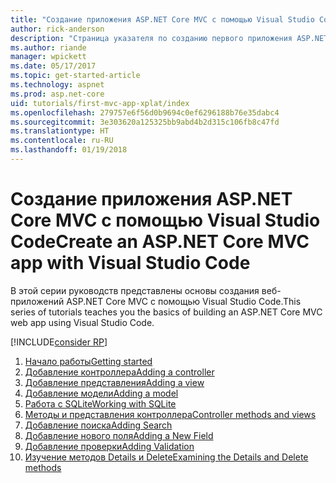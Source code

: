 ```yaml
---
title: "Создание приложения ASP.NET Core MVC с помощью Visual Studio Code"
author: rick-anderson
description: "Страница указателя по созданию первого приложения ASP.NET Core MVC с помощью Visual Studio Code"
ms.author: riande
manager: wpickett
ms.date: 05/17/2017
ms.topic: get-started-article
ms.technology: aspnet
ms.prod: asp.net-core
uid: tutorials/first-mvc-app-xplat/index
ms.openlocfilehash: 279757e6f56d0b9694c0ef6296188b76e35dabc4
ms.sourcegitcommit: 3e303620a125325bb9abd4b2d315c106fb8c47fd
ms.translationtype: HT
ms.contentlocale: ru-RU
ms.lasthandoff: 01/19/2018
---
```

# <a name="create-an-aspnet-core-mvc-app-with-visual-studio-code"></a><span data-ttu-id="d6a25-103">Создание приложения ASP.NET Core MVC с помощью Visual Studio Code</span><span class="sxs-lookup"><span data-stu-id="d6a25-103">Create an ASP.NET Core MVC app with Visual Studio Code</span></span>

<span data-ttu-id="d6a25-104">В этой серии руководств представлены основы создания веб-приложений ASP.NET Core MVC с помощью Visual Studio Code.</span><span class="sxs-lookup"><span data-stu-id="d6a25-104">This series of tutorials teaches you the basics of building an ASP.NET Core MVC web app using Visual Studio Code.</span></span> 

[!INCLUDE[consider RP](../../includes/razor.md)]

1. [<span data-ttu-id="d6a25-105">Начало работы</span><span class="sxs-lookup"><span data-stu-id="d6a25-105">Getting started</span></span>](start-mvc.md)
2. [<span data-ttu-id="d6a25-106">Добавление контроллера</span><span class="sxs-lookup"><span data-stu-id="d6a25-106">Adding a controller</span></span>](adding-controller.md)
3. [<span data-ttu-id="d6a25-107">Добавление представления</span><span class="sxs-lookup"><span data-stu-id="d6a25-107">Adding a view</span></span>](adding-view.md)
4. [<span data-ttu-id="d6a25-108">Добавление модели</span><span class="sxs-lookup"><span data-stu-id="d6a25-108">Adding a model</span></span>](adding-model.md)
5. [<span data-ttu-id="d6a25-109">Работа с SQLite</span><span class="sxs-lookup"><span data-stu-id="d6a25-109">Working with SQLite</span></span>](working-with-sql.md)
6. [<span data-ttu-id="d6a25-110">Методы и представления контроллера</span><span class="sxs-lookup"><span data-stu-id="d6a25-110">Controller methods and views</span></span>](controller-methods-views.md)
7. [<span data-ttu-id="d6a25-111">Добавление поиска</span><span class="sxs-lookup"><span data-stu-id="d6a25-111">Adding Search</span></span>](search.md)
8. [<span data-ttu-id="d6a25-112">Добавление нового поля</span><span class="sxs-lookup"><span data-stu-id="d6a25-112">Adding a New Field</span></span>](new-field.md)
9. [<span data-ttu-id="d6a25-113">Добавление проверки</span><span class="sxs-lookup"><span data-stu-id="d6a25-113">Adding Validation</span></span>](validation.md)
10. [<span data-ttu-id="d6a25-114">Изучение методов Details и Delete</span><span class="sxs-lookup"><span data-stu-id="d6a25-114">Examining the Details and Delete methods</span></span>](xref:tutorials/first-mvc-app/details)
